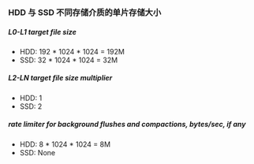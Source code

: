 ### HDD 与 SSD 不同存储介质的单片存储大小
##### L0-L1 target file size
- HDD: 192 * 1024 * 1024 = 192M
- SSD: 32 * 1024 * 1024 = 32M

##### L2-LN target file size multiplier
- HDD: 1
- SSD: 2

##### rate limiter for background flushes and compactions, bytes/sec, if any
- HDD: 8 * 1024 * 1024 = 8M
- SSD: None
